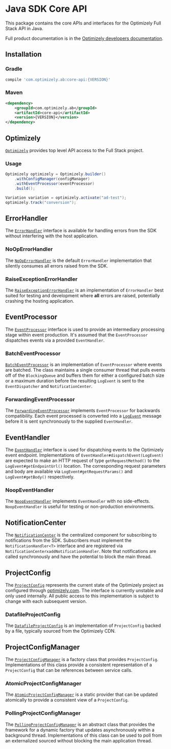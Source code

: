 # Java SDK Core API
This package contains the core APIs and interfaces for the Optimizely Full Stack API in Java.

Full product documentation is in the [Optimizely developers documentation](https://docs.developers.optimizely.com/full-stack/docs/welcome).

## Installation

### Gradle
```groovy
compile 'com.optimizely.ab:core-api:{VERSION}'
```

### Maven
```xml
<dependency>
    <groupId>com.optimizely.ab</groupId>
    <artifactId>core-api</artifactId>
    <version>{VERSION}</version>
</dependency>

```

## Optimizely
[`Optimizely`](https://github.com/optimizely/java-sdk/blob/master/core-api/src/main/java/com/optimizely/ab/Optimizely.java)
provides top level API access to the Full Stack project.

### Usage
```Java
Optimizely optimizely = Optimizely.builder()
    .withConfigManager(configManager)
    .withEventProcessor(eventProcessor)
    .build();

Variation variation = optimizely.activate("ad-test");
optimizely.track("conversion");
```

## ErrorHandler
The [`ErrorHandler`](https://github.com/optimizely/java-sdk/blob/master/core-api/src/main/java/com/optimizely/ab/error/ErrorHandler.java)
interface is available for handling errors from the SDK without interfering with the host application.

### NoOpErrorHandler
The [`NoOpErrorHandler`](https://github.com/optimizely/java-sdk/blob/master/core-api/src/main/java/com/optimizely/ab/error/NoOpErrorHandler.java)
is the default `ErrorHandler` implementation that silently consumes all errors raised from the SDK.

### RaiseExceptionErrorHandler
The [`RaiseExceptionErrorHandler`](https://github.com/optimizely/java-sdk/blob/master/core-api/src/main/java/com/optimizely/ab/error/RaiseExceptionErrorHandler.java)
is an implementation of `ErrorHandler` best suited for testing and development where **all** errors are raised, potentially crashing
the hosting application.

## EventProcessor
The [`EventProcessor`](https://github.com/optimizely/java-sdk/blob/master/core-api/src/main/java/com/optimizely/ab/event/EventProcessor.java) 
interface is used to provide an intermediary processing stage within event production.
It's assumed that the `EventProcessor` dispatches events via a provided `EventHandler`.

### BatchEventProcessor
[`BatchEventProcessor`](https://github.com/optimizely/java-sdk/blob/master/core-api/src/main/java/com/optimizely/ab/event/BatchEventProcessor.java)
is an implementation of `EventProcessor` where events are batched. The class maintains a single consumer thread that pulls
events off of the `BlockingQueue` and buffers them for either a
configured batch size or a maximum duration before the resulting `LogEvent` is sent to the `EventDispatcher` and `NotificationCenter`.

### ForwardingEventProcessor
The [`ForwardingEventProcessor`](https://github.com/optimizely/java-sdk/blob/master/core-api/src/main/java/com/optimizely/ab/event/ForwardingEventProcessor.java)
implements `EventProcessor` for backwards compatibility. Each event processed is converted into a [`LogEvent`](https://github.com/optimizely/java-sdk/blob/master/core-api/src/main/java/com/optimizely/ab/event/ForwardingEventProcessor.java)
message before it is sent synchronously to the supplied `EventHandler`.

## EventHandler
The [`EventHandler`](https://github.com/optimizely/java-sdk/blob/master/core-api/src/main/java/com/optimizely/ab/event/EventHandler.java)
interface is used for dispatching events to the Optimizely event endpoint. Implementations of `EventHandler#dispatchEvent(LogEvent)` are expected
to make an HTTP request of type `getRequestMethod()` to the `LogEvent#getEndpointUrl()` location. The corresponding request parameters and body
are available via `LogEvent#getRequestParams()` and `LogEvent#getBody()` respectively.

### NoopEventHandler
The [`NoopEventHandler`](https://github.com/optimizely/java-sdk/blob/master/core-api/src/main/java/com/optimizely/ab/event/NoopEventHandler.java)
implements `EventHandler` with no side-effects. `NoopEventHandler` is useful for testing or non-production environments.

## NotificationCenter
The [`NotificationCenter`](https://github.com/optimizely/java-sdk/blob/master/core-api/src/main/java/com/optimizely/ab/notification/NotificationCenter.java)
is the centralized component for subscribing to notifications from the SDK. Subscribers must implement the `NotificationHandler<T>` interface
and are registered via `NotificationCenterxaddNotificationHandler`. Note that notifications are called synchronously and have the potential to
block the main thread.

## ProjectConfig
The [`ProjectConfig`](https://github.com/optimizely/java-sdk/blob/master/core-api/src/main/java/com/optimizely/ab/config/ProjectConfig.java)
represents the current state of the Optimizely project as configured through [optimizely.com](https://www.optimizely.com/).
The interface is currently unstable and only used internally. All public access to this implementation is subject to change
with each subsequent version.

### DatafileProjectConfig
The [`DatafileProjectConfig`](https://github.com/optimizely/java-sdk/blob/master/core-api/src/main/java/com/optimizely/ab/config/DatafileProjectConfig.java)
is an implementation of `ProjectConfig` backed by a file, typically sourced from the Optimizely CDN.

## ProjectConfigManager
The [`ProjectConfigManager`](https://github.com/optimizely/java-sdk/blob/master/core-api/src/main/java/com/optimizely/ab/config/ProjectConfigManager.java)
is a factory class that provides `ProjectConfig`. Implementations of this class provide a consistent representation
of a `ProjectConfig` that can be references between service calls.

### AtomicProjectConfigManager
The [`AtomicProjectConfigManager`](https://github.com/optimizely/java-sdk/blob/master/core-api/src/main/java/com/optimizely/ab/config/AtomicProjectConfigManager.java)
is a static provider that can be updated atomically to provide a consistent view of a `ProjectConfig`.

### PollingProjectConfigManager
The [`PollingProjectConfigManager`](https://github.com/optimizely/java-sdk/blob/master/core-api/src/main/java/com/optimizely/ab/config/PollingProjectConfigManager.java)
is an abstract class that provides the framework for a dynamic factory that updates asynchronously within a background thread.
Implementations of this class can be used to poll from an externalized sourced without blocking the main application thread.
